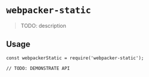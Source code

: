 # `webpacker-static`

> TODO: description

## Usage

```
const webpackerStatic = require('webpacker-static');

// TODO: DEMONSTRATE API
```
